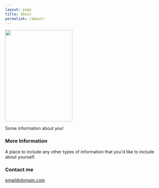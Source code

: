 ```yaml
---
layout: page
title: About
permalink: /about/
---
```

<img src="https://cupidok.github.io/images/kc_photo.jpg" width="220" height="300" />

Some information about you!

### More Information

A place to include any other types of information that you'd like to include about yourself.

### Contact me

[email@domain.com](mailto:email@domain.com)
